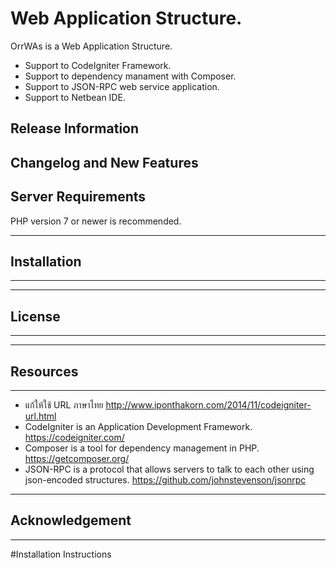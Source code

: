 # Web Application Structure.

OrrWAs is a Web Application Structure. 
- Support to CodeIgniter Framework.
- Support to dependency manament with Composer.
- Support to JSON-RPC web service application.
- Support to Netbean IDE.

## Release Information



## Changelog and New Features



## Server Requirements

PHP version 7 or newer is recommended.

************
## Installation
************



*******
## License
*******


*********
## Resources
*********
* แก้ให้ใช้ URL ภาษาไทย http://www.iponthakorn.com/2014/11/codeigniter-url.html
* CodeIgniter is an Application Development Framework. <https://codeigniter.com/>
* Composer is a tool for dependency management in PHP. <https://getcomposer.org/>
* JSON-RPC is a protocol that allows servers to talk to each other using json-encoded structures. <https://github.com/johnstevenson/jsonrpc>


***************
## Acknowledgement
***************


#Installation Instructions

